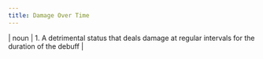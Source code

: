 ```yaml
---
title: Damage Over Time
---
```

| noun | 1.  	A detrimental status that deals damage at regular intervals for the duration of the debuff	|